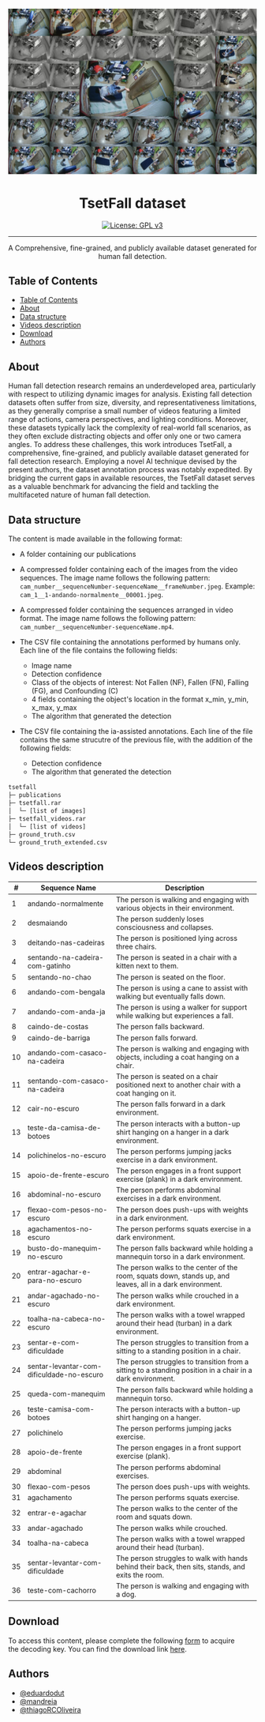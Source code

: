 <p align="center">
  <a href="" rel="noopener">
 <img src="./img/header.jpg" alt="Project logo"></a>
</p>

<h1 align="center">TsetFall dataset</h1>

<div align="center">


[![License: GPL v3](https://img.shields.io/badge/License-GPLv3-blue.svg)](/LICENSE)

</div>

---

<p align="center">A Comprehensive, fine-grained, and publicly available dataset generated for human fall detection. <br> 
</p>

## Table of Contents

- [Table of Contents](#table-of-contents)
- [About ](#about-)
- [Data structure ](#data-structure-)
- [Videos description ](#videos-description-)
- [Download ](#download-)
- [Authors ](#authors-)
<!-- - [Acknowledgments](#acknowledgement) -->

## About <a name = "about"></a>

Human fall detection research remains an underdeveloped
area, particularly with respect to utilizing dynamic
images for analysis. Existing fall detection datasets often suffer
from size, diversity, and representativeness limitations, as they
generally comprise a small number of videos featuring a limited
range of actions, camera perspectives, and lighting conditions.
Moreover, these datasets typically lack the complexity of real-world
fall scenarios, as they often exclude distracting objects and
offer only one or two camera angles. To address these challenges,
this work introduces TsetFall, a comprehensive, fine-grained, and
publicly available dataset generated for fall detection research.
Employing a novel AI technique devised by the present authors,
the dataset annotation process was notably expedited. By bridging
the current gaps in available resources, the TsetFall dataset
serves as a valuable benchmark for advancing the field and
tackling the multifaceted nature of human fall detection.

## Data structure <a name = "data_description"></a>


The content is made available in the following format:
  - A folder containing our publications
  - A compressed folder containing each of the images from the video sequences. The image name follows the following pattern: `cam_number__sequenceNumber-sequenceName__frameNumber.jpeg`. Example: `cam_1__1-andando-normalmente__00001.jpeg`.

  - A compressed folder containing the sequences arranged in video format. The image name follows the following pattern: `cam_number__sequenceNumber-sequenceName.mp4`.

  - The CSV file containing the annotations performed by humans only. Each line of the file contains the following fields:

    - Image name
    - Detection confidence
    - Class of the objects of interest: Not Fallen (NF), Fallen (FN), Falling (FG), and Confounding (C)
    - 4 fields containing the object's location in the format x_min, y_min, x_max, y_max
    - The algorithm that generated the detection

  - The CSV file containing the ia-assisted annotations. Each line of the file contains the same strucutre of the previous file, with the addition of the following fields:
    - Detection confidence
    - The algorithm that generated the detection


```
tsetfall
├─ publications
├─ tsetfall.rar
│  └─ [list of images]
├─ tsetfall_videos.rar
│  └─ [list of videos]
├─ ground_truth.csv 
└─ ground_truth_extended.csv 
```
## Videos description <a name = "video_description"></a>

|#|Sequence Name|Description|
|-|-------------|-----------|
|1|andando-normalmente|The person is walking and engaging with various objects in their environment.|
|2|desmaiando|The person suddenly loses consciousness and collapses.|
|3|deitando-nas-cadeiras|The person is positioned lying across three chairs.|
|4|sentando-na-cadeira-com-gatinho|The person is seated in a chair with a kitten next to them.|
|5|sentando-no-chao|The person is seated on the floor.|
|6|andando-com-bengala |The person is using a cane to assist with walking but eventually falls down.|
|7|andando-com-anda-ja|The person is using a walker for support while walking but experiences a fall.|
|8|caindo-de-costas|The person falls backward.|
|9|caindo-de-barriga|The person falls forward.|
|10|andando-com-casaco-na-cadeira|The person is walking and engaging with objects, including a coat hanging on a chair.|
|11|sentando-com-casaco-na-cadeira|The person is seated on a chair positioned next to another chair with a coat hanging on it.|
|12|cair-no-escuro|The person falls forward in a dark environment.|
|13|teste-da-camisa-de-botoes|The person interacts with a button-up shirt hanging on a hanger in a dark environment.|
|14|polichinelos-no-escuro|The person performs jumping jacks exercise in a dark environment.|
|15|apoio-de-frente-escuro|The person engages in a front support exercise (plank) in a dark environment.|
|16|abdominal-no-escuro|The person performs abdominal exercises in a dark environment.|
|17|flexao-com-pesos-no-escuro|The person does push-ups with weights in a dark environment.|
|18|agachamentos-no-escuro|The person performs squats exercise in a dark environment.|
|19|busto-do-manequim-no-escuro|The person falls backward while holding a mannequin torso in a dark environment.|
|20|entrar-agachar-e-para-no-escuro|The person walks to the center of the room, squats down, stands up, and leaves, all in a dark environment.|
|21|andar-agachado-no-escuro|The person walks while crouched in a dark environment.|
|22|toalha-na-cabeca-no-escuro|The person walks with a towel wrapped around their head (turban) in a dark environment.|
|23|sentar-e-com-dificuldade|The person struggles to transition from a sitting to a standing position in a chair.|
|24|sentar-levantar-com-dificuldade-no-escuro|The person struggles to transition from a sitting to a standing position in a chair in a dark environment.|
|25|queda-com-manequim|The person falls backward while holding a mannequin torso.|
|26|teste-camisa-com-botoes|The person interacts with a button-up shirt hanging on a hanger.|
|27|polichinelo|The person performs jumping jacks exercise.|
|28|apoio-de-frente|The person engages in a front support exercise (plank).|
|29|abdominal|The person performs abdominal exercises.|
|30|flexao-com-pesos|The person does push-ups with weights.|
|31|agachamento|The person performs squats exercise.|
|32|entrar-e-agachar|The person walks to the center of the room and squats down.|
|33|andar-agachado|The person walks while crouched.|
|34|toalha-na-cabeca|The person walks with a towel wrapped around their head (turban).|
|35|sentar-levantar-com-dificuldade|The person struggles to walk with hands behind their back, then sits, stands, and exits the room.|
|36|teste-com-cachorro|The person is walking and engaging with a dog.|



## Download <a name = "download"></a>
 
 To access this content, please complete the following [form](https://forms.gle/fxcDziZSrp4zL9Uc6) to acquire the decoding key. You can find the download link [here](https://mega.nz/folder/u9dynToD).

## Authors <a name = "authors"></a>

- [@eduardodut](https://github.com/eduardodut)
- [@mandreia](https://github.com/mandreia)
- [@thiagoRCOliveira](https://github.com/thiagoRCOliveira)



